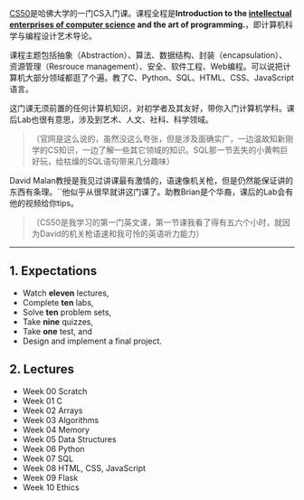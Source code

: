 [CS50](https://cs50.harvard.edu/)是哈佛大学的一门CS入门课。课程全程是**Introduction to the [intellectual enterprises of computer science](https://www.quora.com/What-exactly-is-the-meaning-of-intellectual-enterprises-of-computer-science) and the art of programming.**，即计算机科学与编程设计艺术导论。

课程主题包括抽象（Abstraction）、算法、数据结构、封装（encapsulation）、资源管理（Resrouce management）、安全、软件工程、Web编程。可以说把计算机大部分领域都逛了个遍。教了C、Python、SQL、HTML、CSS、JavaScript语言。

这门课无须前置的任何计算机知识，对初学者及其友好，带你入门计算机学科。课后Lab也很有意思，涉及到艺术、人文、社科、科学领域。

> （官网是这么说的，虽然没这么夸张，但是涉及面确实广，一边温故知新刚学的CS知识，一边了解一些其它领域的知识。SQL那一节丢失的小黄鸭巨好玩，给枯燥的SQL语句带来几分趣味）

David Malan教授是我见过讲课最有激情的，语速像机关枪，但是仍然能保证讲的东西有条理。``他似乎从很早就讲这门课了。助教Brian是个华裔，课后的Lab会有他的视频给你tips。

>（CS50是我学习的第一门英文课，第一节课我看了得有五六个小时，就因为David的机关枪语速和我可怜的英语听力能力）

---

## 1. Expectations

- Watch **eleven** lectures,
- Complete **ten** labs,
- Solve **ten** problem sets,
- Take **nine** quizzes,
- Take **one** test, and
- Design and implement a final project.

## 2. Lectures

- Week 00		Scratch
- Week 01		C
- Week 02		Arrays
- Week 03		Algorithms
- Week 04		Memory
- Week 05		Data Structures
- Week 06		Python
- Week 07		SQL
- Week 08		HTML, CSS, JavaScript
- Week 09		Flask
- Week 10		Ethics

